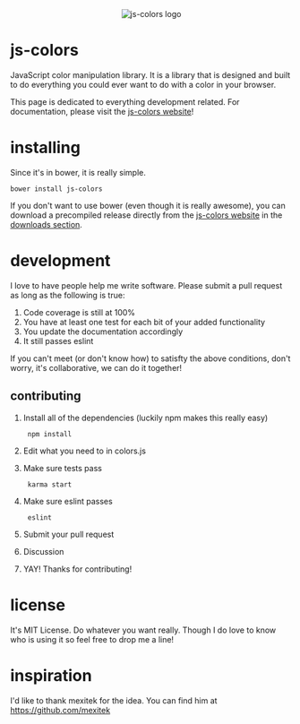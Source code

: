 <div style="text-align:center">
  <img src="http://bigjuevos.github.io/js-colors/images/logo.png" alt="js-colors logo" />
</div>

# js-colors
JavaScript color manipulation library.  It is a library that is designed and built to do everything you could ever want to do with a color in your browser.

This page is dedicated to everything development related.  For documentation, please visit the [js-colors website](http://bigjuevos.github.io/js-colors/)!

# installing
Since it's in bower, it is really simple.

    bower install js-colors

If you don't want to use bower (even though it is really awesome), you can download a precompiled release directly from the [js-colors website](http://bigjuevos.github.io/js-colors/) in the [downloads section](http://bigjuevos.github.io/js-colors/downloads/).

# development
I love to have people help me write software.  Please submit a pull request as long as the following is true:

1. Code coverage is still at 100%
2. You have at least one test for each bit of your added functionality
3. You update the documentation accordingly
4. It still passes eslint

If you can't meet (or don't know how) to satisfty the above conditions, don't worry, it's collaborative, we can do it together!

## contributing

1. Install all of the dependencies (luckily npm makes this really easy)

        npm install
2. Edit what you need to in colors.js
3. Make sure tests pass

        karma start
4. Make sure eslint passes

        eslint
5. Submit your pull request
6. Discussion
7. YAY! Thanks for contributing!

# license
It's MIT License.  Do whatever you want really.  Though I do love to know who is using it so feel free to drop me a line!

# inspiration
I'd like to thank mexitek for the idea.  You can find him at https://github.com/mexitek
